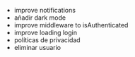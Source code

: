 - improve notifications
- añadir dark mode
- improve middleware to isAuthenticated
- improve loading login
- políticas de privacidad
- eliminar usuario
